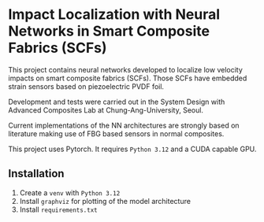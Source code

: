 # Impact Localization with Neural Networks in Smart Composite Fabrics (SCFs)
This project contains neural networks developed to localize low velocity impacts on smart composite fabrics (SCFs).
Those SCFs have embedded strain sensors based on piezoelectric PVDF foil.

Development and tests were carried out in the System Design with Advanced Composites Lab at Chung-Ang-University, Seoul.

Current implementations of the NN architectures are strongly based on literature making use of FBG based sensors in normal composites.

This project uses Pytorch. It requires `Python 3.12` and a CUDA capable GPU.

## Installation
1. Create a `venv` with `Python 3.12`
2. Install `graphviz` for plotting of the model architecture
3. Install `requirements.txt`